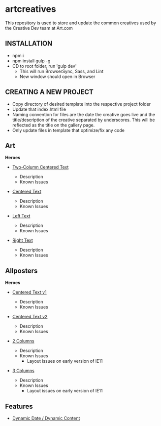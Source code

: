 # artcreatives

This repository is used to store and update the common creatives used by the Creative Dev team at Art.com

## INSTALLATION

- npm i
- npm install gulp -g
- CD to root folder, run 'gulp dev'
  - This will run BrowserSync, Sass, and Lint
  - New window should open in Browser


## CREATING A NEW PROJECT

- Copy directory of desired template into the respective project folder
- Update that index.html file
- Naming convention for files are the date the creative goes live
and the title/description of the creative separated by underscores.
This will be reflected as the title on the gallery page.
- Only update files in template that optimize/fix any code


## Art

**Heroes**

  - [Two-Column Centered Text](/Art/twoColumnCenter.html)
    - Description
    - Known Issues

  - [Centered Text](/Art/centeredText.html)
  	- Description
  	- Known Issues

  - [Left Text](/Art/leftText.html)
  	- Description
  	- Known Issues

  - [Right Text](/Art/rightText.html)
  	- Description
  	- Known Issues



## Allposters

**Heroes**

  - [Centered Text v1](/Allposters/centeredText_v1.html)
  	- Description
  	- Known Issues

  - [Centered Text v2](/Allposters/centeredText_v2.html)
  	- Description
  	- Known Issues

  - [2 Columns](/Allposters/2Columns.html)
  	- Description
  	- Known Issues
  		- Layout issues on early version of IE11

  - [3 Columns](/Allposters/3Columns.html)
  	- Description
  	- Known Issues
  		- Layout issues on early version of IE11


## Features

  - [Dynamic Date / Dynamic Content](/Allposters/2Columns.html)
